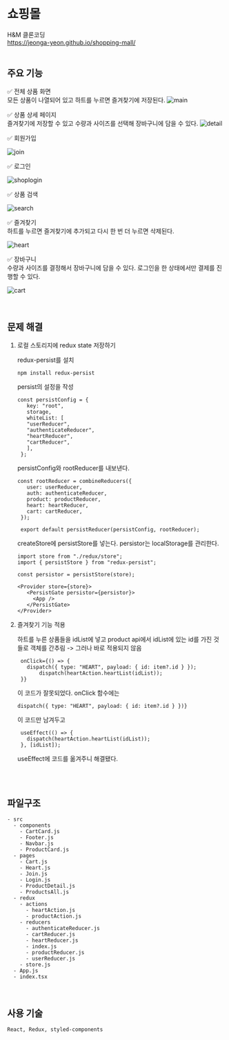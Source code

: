 # 쇼핑몰

H&M 클론코딩  
https://jeonga-yeon.github.io/shopping-mall/
<br />
<br />

## 주요 기능

✅ 전체 상품 화면  
모든 상품이 나열되어 있고 하트를 누르면 즐겨찾기에 저장된다.
![main](https://user-images.githubusercontent.com/76932302/216816671-9aee9000-6acf-4ac0-a472-b99329e15c49.gif)

✅ 상품 상세 페이지  
즐겨찾기에 저장할 수 있고 수량과 사이즈를 선택해 장바구니에 담을 수 있다.
![detail](https://user-images.githubusercontent.com/76932302/216816977-c30af915-5160-427f-9102-03c74944c376.gif)

✅ 회원가입

![join](https://user-images.githubusercontent.com/76932302/216817258-6d41f955-14fa-475d-9e36-5b24fc22715d.gif)

✅ 로그인

![shoplogin](https://user-images.githubusercontent.com/76932302/216819101-2c0bcbee-5bcc-4d8d-8ec1-7224b70085cd.gif)

✅ 상품 검색

![search](https://user-images.githubusercontent.com/76932302/216819291-2f7b650c-6f01-4296-8ca9-5bb7d73a9e2e.gif)

✅ 즐겨찾기  
하트를 누르면 즐겨찾기에 추가되고 다시 한 번 더 누르면 삭제된다.

![heart](https://user-images.githubusercontent.com/76932302/216819585-c16e4ce9-3068-4103-972a-b2b40e1bfe79.gif)

✅ 장바구니  
수량과 사이즈를 결정해서 장바구니에 담을 수 있다. 로그인을 한 상태에서만 결제를 진행할 수 있다.

![cart](https://user-images.githubusercontent.com/76932302/216821389-748a3025-dfb2-4cda-842c-12b82daf5dcb.gif)

<br />

## 문제 해결

1. 로컬 스토리지에 redux state 저장하기

   redux-persist를 설치

   ```
   npm install redux-persist
   ```

   persist의 설정을 작성

   ```
   const persistConfig = {
      key: "root",
      storage,
      whiteList: [
      "userReducer",
      "authenticateReducer",
      "heartReducer",
      "cartReducer",
      ],
    };
   ```

   persistConfig와 rootReducer를 내보낸다.

   ```
   const rootReducer = combineReducers({
      user: userReducer,
      auth: authenticateReducer,
      product: productReducer,
      heart: heartReducer,
      cart: cartReducer,
    });

    export default persistReducer(persistConfig, rootReducer);
   ```

   createStore에 persistStore를 넣는다. persistor는 localStorage를 관리한다.

   ```
   import store from "./redux/store";
   import { persistStore } from "redux-persist";

   const persistor = persistStore(store);

   <Provider store={store}>
      <PersistGate persistor={persistor}>
        <App />
      </PersistGate>
   </Provider>
   ```

2. 즐겨찾기 기능 적용

   하트를 누른 상품들을 idList에 넣고 product api에서 idList에 있는 id를 가진 것들로 객체를 간추림 -> 그러나 바로 적용되지 않음

   ```
    onClick={() => {
      dispatch({ type: "HEART", payload: { id: item?.id } });
          dispatch(heartAction.heartList(idList));
    }}
   ```

   이 코드가 잘못되었다. onClick 함수에는

   ```
   dispatch({ type: "HEART", payload: { id: item?.id } })}
   ```

   이 코드만 남겨두고

   ```
    useEffect(() => {
      dispatch(heartAction.heartList(idList));
    }, [idList]);

   ```

   useEffect에 코드를 옮겨주니 해결됐다.

   <br />
   <br />

## 파일구조

    - src
      - components
        - CartCard.js
        - Footer.js
        - Navbar.js
        - ProductCard.js
      - pages
        - Cart.js
        - Heart.js
        - Join.js
        - Login.js
        - ProductDetail.js
        - ProductsAll.js
      - redux
        - actions
          - heartAction.js
          - productAction.js
        - reducers
          - authenticateReducer.js
          - cartReducer.js
          - heartReducer.js
          - index.js
          - productReducer.js
          - userReducer.js
        - store.js
      - App.js
      - index.tsx

<br />

## 사용 기술

```
React, Redux, styled-components
```

<br />

